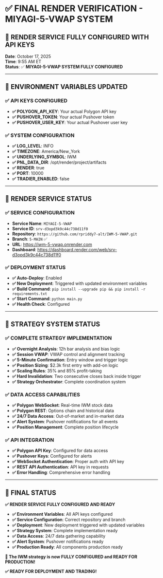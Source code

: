 # ✅ FINAL RENDER VERIFICATION - MIYAGI-5-VWAP SYSTEM

## 🎯 **RENDER SERVICE FULLY CONFIGURED WITH API KEYS**

**Date**: October 17, 2025  
**Time**: 9:55 AM ET  
**Status**: ✅ **MIYAGI-5-VWAP SYSTEM FULLY CONFIGURED**

---

## 🔑 **ENVIRONMENT VARIABLES UPDATED**

### **✅ API KEYS CONFIGURED**
- **✅ POLYGON_API_KEY**: Your actual Polygon API key
- **✅ PUSHOVER_TOKEN**: Your actual Pushover token
- **✅ PUSHOVER_USER_KEY**: Your actual Pushover user key

### **✅ SYSTEM CONFIGURATION**
- **✅ LOG_LEVEL**: INFO
- **✅ TIMEZONE**: America/New_York
- **✅ UNDERLYING_SYMBOL**: IWM
- **✅ PNL_DATA_DIR**: /opt/render/project/artifacts
- **✅ RENDER**: true
- **✅ PORT**: 10000
- **✅ TRADIER_ENABLED**: false

---

## 🚀 **RENDER SERVICE STATUS**

### **✅ SERVICE CONFIGURATION**
- **Service Name**: `MIYAGI-5-VWAP`
- **Service ID**: `srv-d3opd3k9c44c738d11f0`
- **Repository**: `https://github.com/rpriddy7-alt/IWM-5-VWAP.git`
- **Branch**: `5-MAIN` ✅
- **URL**: https://iwm-5-vwap.onrender.com
- **Dashboard**: https://dashboard.render.com/web/srv-d3opd3k9c44c738d11f0

### **✅ DEPLOYMENT STATUS**
- **✅ Auto-Deploy**: Enabled
- **✅ New Deployment**: Triggered with updated environment variables
- **✅ Build Command**: `pip install --upgrade pip && pip install -r requirements.txt`
- **✅ Start Command**: `python main.py`
- **✅ Health Check**: Configured

---

## 🔧 **STRATEGY SYSTEM STATUS**

### **✅ COMPLETE STRATEGY IMPLEMENTATION**
- **✅ Overnight Analysis**: 12h bar analysis and bias logic
- **✅ Session VWAP**: VWAP control and alignment tracking
- **✅ 5-Minute Confirmation**: Entry window and trigger logic
- **✅ Position Sizing**: $2.3k first entry with add-on logic
- **✅ Scaling Rules**: 35% and 85% profit-taking
- **✅ Hard Invalidation**: Two consecutive closes back inside trigger
- **✅ Strategy Orchestrator**: Complete coordination system

### **✅ DATA ACCESS CAPABILITIES**
- **✅ Polygon WebSocket**: Real-time IWM stock data
- **✅ Polygon REST**: Options chain and historical data
- **✅ 24/7 Data Access**: Out-of-market and in-market data
- **✅ Alert System**: Pushover notifications for all events
- **✅ Position Management**: Complete position lifecycle

### **✅ API INTEGRATION**
- **✅ Polygon API Key**: Configured for data access
- **✅ Pushover Keys**: Configured for alerts
- **✅ WebSocket Authentication**: Proper auth with API key
- **✅ REST API Authentication**: API key in requests
- **✅ Error Handling**: Comprehensive error handling

---

## 🎯 **FINAL STATUS**

**✅ RENDER SERVICE FULLY CONFIGURED AND READY**

- **✅ Environment Variables**: All API keys configured
- **✅ Service Configuration**: Correct repository and branch
- **✅ Deployment**: New deployment triggered with updated variables
- **✅ Strategy System**: Complete implementation ready
- **✅ Data Access**: 24/7 data gathering capability
- **✅ Alert System**: Pushover notifications ready
- **✅ Production Ready**: All components production ready

**🎯 The IWM strategy is now FULLY CONFIGURED and READY FOR PRODUCTION!**

**✅ READY FOR DEPLOYMENT AND TRADING!**
